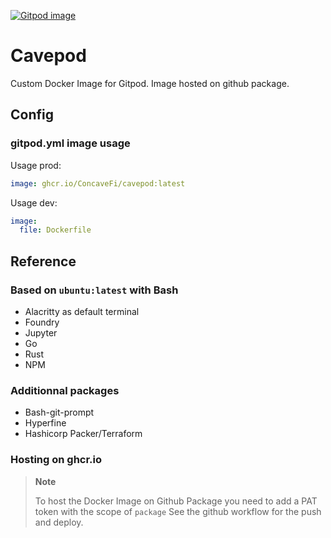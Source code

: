 [![Gitpod image](https://img.shields.io/badge/Gitpod-ready--to--code-908a85?logo=gitpod)](https://gitpod.io/#https://github.com/ConcaveFi/cavepod)

# Cavepod

Custom Docker Image for Gitpod. Image hosted on github package.

## Config

### gitpod.yml image usage

Usage prod:

```yml
image: ghcr.io/ConcaveFi/cavepod:latest
```

Usage dev:
```yml
image:
  file: Dockerfile
```

## Reference

### Based on `ubuntu:latest` with Bash

 - Alacritty as default terminal
 - Foundry
 - Jupyter
 - Go
 - Rust
 - NPM

### Additionnal packages

 - Bash-git-prompt
 - Hyperfine
 - Hashicorp Packer/Terraform

 ### Hosting on ghcr.io

 > **Note**
 >
 > To host the Docker Image on Github Package you need to add a PAT token with the scope of `package`
 > See the github workflow for the push and deploy.
 